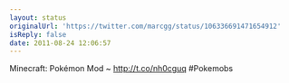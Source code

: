 ```yaml
---
layout: status
originalUrl: 'https://twitter.com/marcgg/status/106336691471654912'
isReply: false
date: 2011-08-24 12:06:57
---
```


Minecraft: Pokémon Mod ~ http://t.co/nh0cguq #Pokemobs
